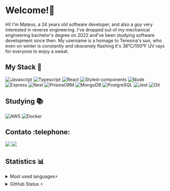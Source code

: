 # Welcome!👋
Hi! I'm Mateus, a 24 years old software developer, and also a guy very interested in reverse engineering. I've dropped out of my mechanical engineering bachelor's degree on 2022 and've been studying software development since then. My username is a homage to Teresina's sun, who even on winter is constantly and obscenely flashing it's 38°C/100°F UV rays for everyone to enjoy a sweat.

## My Stack 🔧

![Javascript](https://img.shields.io/badge/JavaScript-323330?style=for-the-badge&logo=javascript&logoColor=F7DF1E)
![Typescript](https://img.shields.io/badge/TypeScript-007ACC?style=for-the-badge&logo=typescript&logoColor=white
)
![React](https://img.shields.io/badge/React-20232A?style=for-the-badge&logo=react&logoColor=61DAFB
)
![Styled-components](https://img.shields.io/badge/styled--components-DB7093?style=for-the-badge&logo=styled-components&logoColor=white
)
![Node](https://img.shields.io/badge/Node%20js-339933?style=for-the-badge&logo=nodedotjs&logoColor=white
)
![Express](https://img.shields.io/badge/Express%20js-000000?style=for-the-badge&logo=express&logoColor=white
)
![Nest](https://img.shields.io/badge/nestjs-E0234E?style=for-the-badge&logo=nestjs&logoColor=white
)
![PrismaORM](https://img.shields.io/badge/Prisma-3982CE?style=for-the-badge&logo=Prisma&logoColor=white
)
![MongoDB](https://img.shields.io/badge/MongoDB-4EA94B?style=for-the-badge&logo=mongodb&logoColor=white
)
![PostgreSQL](https://img.shields.io/badge/PostgreSQL-316192?style=for-the-badge&logo=postgresql&logoColor=white
)
![Jest](https://img.shields.io/badge/Jest-C21325?style=for-the-badge&logo=jest&logoColor=white
)
![Git](https://img.shields.io/badge/GIT-E44C30?style=for-the-badge&logo=git&logoColor=white
)

## Studying 📚
![AWS](https://img.shields.io/badge/Amazon_AWS-FF9900?style=for-the-badge&logo=amazonaws&logoColor=white)
![Docker](https://img.shields.io/badge/Docker-2CA5E0?style=for-the-badge&logo=docker&logoColor=white)
<div>
  <h2>Contato :telephone:</h2>
  <a href="https://www.linkedin.com/in/mateus-brandao-oliveira/" target="_blank"><img src="https://img.shields.io/badge/-LinkedIn-%230077B5?style=for-the-badge&logo=linkedin&logoColor=white" target="_blank"></a> 
  <a href="mailto:mateusbrandao1234@gmail.com"><img src="https://img.shields.io/badge/-Gmail-%23333?style=for-the-badge&logo=gmail&logoColor=white" target="_blank"></a>
    <br>
</div>

## Statistics 📊
<details>
    <summary>Most used languages⚡</summary>

![Top Langs](https://github-readme-stats.vercel.app/api/top-langs/?username=SolForte&theme=dracula&layout=donut)]
</details>
<details>
    <summary>GitHub Status ⚡</summary>
    
![GitHub stats](https://github-readme-stats.vercel.app/api?username=SolForte&show_icons=true&theme=dracula)
</details>


<!--
**SolForte/SolForte** is a ✨ _special_ ✨ repository because its `README.md` (this file) appears on your GitHub profile.

Here are some ideas to get you started:

- 🔭 I’m currently working on ...
- 🌱 I’m currently learning ...
- 👯 I’m looking to collaborate on ...
- 🤔 I’m looking for help with ...
- 💬 Ask me about ...
- 📫 How to reach me: ...
- 😄 Pronouns: ...
- ⚡ Fun fact: ...
-->

